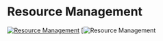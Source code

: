 # Resource Management
[![Resource Management](https://johnlagoudakis.com/wp-content/uploads/2016/06/click-here-to-play-640x200.png)](https://www.youtube.com/watch?v=-uy12JRbtts)
[![Resource Management](https://i.ibb.co/ggDmhGh/A0-ECCF47-13-D7-48-F1-AC2-D-3-F7-A2-F3-D75-DA.png)
